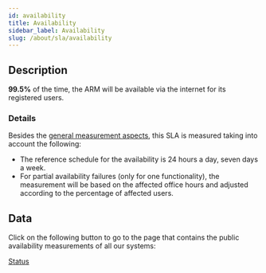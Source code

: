 ```yaml
---
id: availability
title: Availability
sidebar_label: Availability
slug: /about/sla/availability
---
```


## Description

**99.5%** of the time,
the ARM will be available via the internet
for its registered users.

### Details

Besides the [general measurement aspects](/about/sla#details),
this SLA is measured
taking into account the following:

- The reference schedule for the availability
  is 24 hours a day,
  seven days a week.
- For partial availability failures
  (only for one functionality),
  the measurement will be based on the affected office hours
  and adjusted according to the percentage of affected users.

## Data

Click on the following button
to go to the page
that contains the public availability measurements
of all our systems:

<div class="div-button">
  <a class="link-button" href="https://status.fluidattacks.com/">Status</a>
</div>
